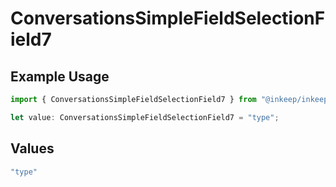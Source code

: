 # ConversationsSimpleFieldSelectionField7

## Example Usage

```typescript
import { ConversationsSimpleFieldSelectionField7 } from "@inkeep/inkeep-analytics/models/components";

let value: ConversationsSimpleFieldSelectionField7 = "type";
```

## Values

```typescript
"type"
```